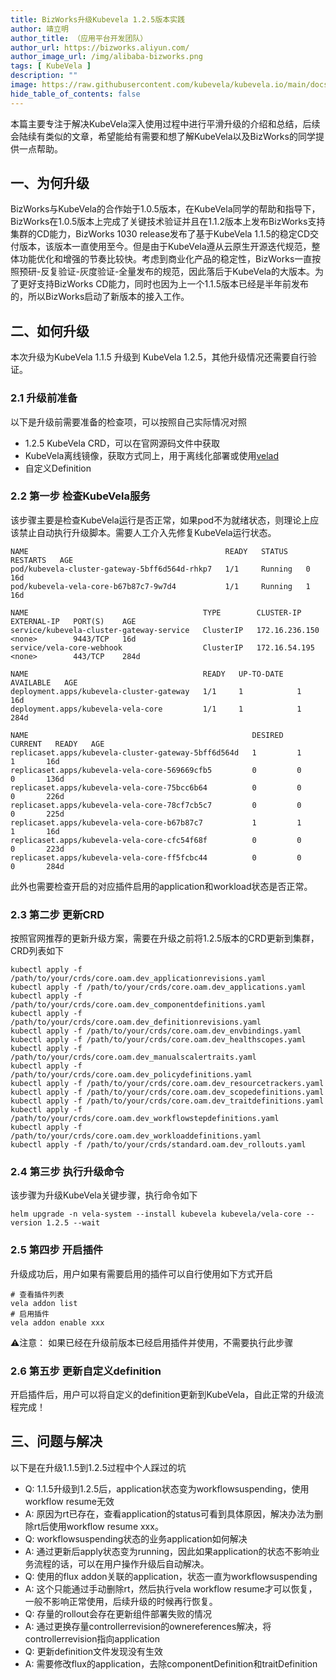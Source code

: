 ```yaml
---
title: BizWorks升级Kubevela 1.2.5版本实践
author: 靖立明
author_title: （应用平台开发团队）
author_url: https://bizworks.aliyun.com/
author_image_url: /img/alibaba-bizworks.png
tags: [ KubeVela ]
description: ""
image: https://raw.githubusercontent.com/kubevela/kubevela.io/main/docs/resources/KubeVela-03.png
hide_table_of_contents: false
---
```


本篇主要专注于解决KubeVela深入使用过程中进行平滑升级的介绍和总结，后续会陆续有类似的文章，希望能给有需要和想了解KubeVela以及BizWorks的同学提供一点帮助。

## 一、为何升级
BizWorks与KubeVela的合作始于1.0.5版本，在KubeVela同学的帮助和指导下，BizWorks在1.0.5版本上完成了关键技术验证并且在1.1.2版本上发布BizWorks支持集群的CD能力，BizWorks 1030 release发布了基于KubeVela 1.1.5的稳定CD交付版本，该版本一直使用至今。但是由于KubeVela遵从云原生开源迭代规范，整体功能优化和增强的节奏比较快。考虑到商业化产品的稳定性，BizWorks一直按照预研-反复验证-灰度验证-全量发布的规范，因此落后于KubeVela的大版本。为了更好支持BizWorks CD能力，同时也因为上一个1.1.5版本已经是半年前发布的，所以BizWorks启动了新版本的接入工作。
## 二、如何升级
本次升级为KubeVela 1.1.5 升级到 KubeVela 1.2.5，其他升级情况还需要自行验证。
### 2.1 升级前准备
以下是升级前需要准备的检查项，可以按照自己实际情况对照
- 1.2.5 KubeVela CRD，可以在官网源码文件中获取
- KubeVela离线镜像，获取方式同上，用于离线化部署或使用[velad](https://github.com/oam-dev/velad)
- 自定义Definition
### 2.2 第一步 检查KubeVela服务
该步骤主要是检查KubeVela运行是否正常，如果pod不为就绪状态，则理论上应该禁止自动执行升级脚本。需要人工介入先修复KubeVela运行状态。
```
NAME                                            READY   STATUS    RESTARTS   AGE
pod/kubevela-cluster-gateway-5bff6d564d-rhkp7   1/1     Running   0          16d
pod/kubevela-vela-core-b67b87c7-9w7d4           1/1     Running   1          16d

NAME                                       TYPE        CLUSTER-IP       EXTERNAL-IP   PORT(S)    AGE
service/kubevela-cluster-gateway-service   ClusterIP   172.16.236.150   <none>        9443/TCP   16d
service/vela-core-webhook                  ClusterIP   172.16.54.195    <none>        443/TCP    284d

NAME                                       READY   UP-TO-DATE   AVAILABLE   AGE
deployment.apps/kubevela-cluster-gateway   1/1     1            1           16d
deployment.apps/kubevela-vela-core         1/1     1            1           284d

NAME                                                  DESIRED   CURRENT   READY   AGE
replicaset.apps/kubevela-cluster-gateway-5bff6d564d   1         1         1       16d
replicaset.apps/kubevela-vela-core-569669cfb5         0         0         0       136d
replicaset.apps/kubevela-vela-core-75bcc6b64          0         0         0       226d
replicaset.apps/kubevela-vela-core-78cf7cb5c7         0         0         0       225d
replicaset.apps/kubevela-vela-core-b67b87c7           1         1         1       16d
replicaset.apps/kubevela-vela-core-cfc54f68f          0         0         0       223d
replicaset.apps/kubevela-vela-core-ff5fcbc44          0         0         0       284d
```
此外也需要检查开启的对应插件启用的application和workload状态是否正常。
### 2.3 第二步 更新CRD
按照官网推荐的更新升级方案，需要在升级之前将1.2.5版本的CRD更新到集群，CRD列表如下
```shell
kubectl apply -f /path/to/your/crds/core.oam.dev_applicationrevisions.yaml
kubectl apply -f /path/to/your/crds/core.oam.dev_applications.yaml
kubectl apply -f /path/to/your/crds/core.oam.dev_componentdefinitions.yaml
kubectl apply -f /path/to/your/crds/core.oam.dev_definitionrevisions.yaml
kubectl apply -f /path/to/your/crds/core.oam.dev_envbindings.yaml
kubectl apply -f /path/to/your/crds/core.oam.dev_healthscopes.yaml
kubectl apply -f /path/to/your/crds/core.oam.dev_manualscalertraits.yaml
kubectl apply -f /path/to/your/crds/core.oam.dev_policydefinitions.yaml
kubectl apply -f /path/to/your/crds/core.oam.dev_resourcetrackers.yaml
kubectl apply -f /path/to/your/crds/core.oam.dev_scopedefinitions.yaml
kubectl apply -f /path/to/your/crds/core.oam.dev_traitdefinitions.yaml
kubectl apply -f /path/to/your/crds/core.oam.dev_workflowstepdefinitions.yaml
kubectl apply -f /path/to/your/crds/core.oam.dev_workloaddefinitions.yaml
kubectl apply -f /path/to/your/crds/standard.oam.dev_rollouts.yaml
```
### 2.4 第三步 执行升级命令
该步骤为升级KubeVela关键步骤，执行命令如下
``` shell
helm upgrade -n vela-system --install kubevela kubevela/vela-core --version 1.2.5 --wait
```
### 2.5 第四步 开启插件
升级成功后，用户如果有需要启用的插件可以自行使用如下方式开启
```shell
# 查看插件列表
vela addon list
# 启用插件
vela addon enable xxx
```
⚠️注意： 如果已经在升级前版本已经启用插件并使用，不需要执行此步骤
### 2.6 第五步 更新自定义definition
开启插件后，用户可以将自定义的definition更新到KubeVela，自此正常的升级流程完成！
## 三、问题与解决
以下是在升级1.1.5到1.2.5过程中个人踩过的坑
- Q: 1.1.5升级到1.2.5后，application状态变为workflowsuspending，使用workflow resume无效
- A: 原因为rt已存在，查看application的status可看到具体原因，解决办法为删除rt后使用workflow resume xxx。
- Q: workflowsuspending状态的业务application如何解决
- A: 通过更新后apply状态变为running，因此如果application的状态不影响业务流程的话，可以在用户操作升级后自动解决。
- Q: 使用的flux addon关联的application，状态一直为workflowsuspending
- A: 这个只能通过手动删除rt，然后执行vela workflow resume才可以恢复，一般不影响正常使用，后续升级的时候再行恢复。
- Q: 存量的rollout会存在更新组件部署失败的情况
- A: 通过更换存量controllerrevision的ownereferences解决，将controllerrevision指向application
- Q: 更新definition文件发现没有生效
- A: 需要修改flux的application，去除componentDefinition和traitDefinition